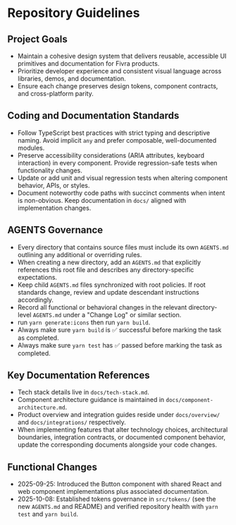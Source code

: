 # Repository Guidelines

## Project Goals
- Maintain a cohesive design system that delivers reusable, accessible UI primitives and documentation for Fivra products.
- Prioritize developer experience and consistent visual language across libraries, demos, and documentation.
- Ensure each change preserves design tokens, component contracts, and cross-platform parity.

## Coding and Documentation Standards
- Follow TypeScript best practices with strict typing and descriptive naming. Avoid implicit `any` and prefer composable, well-documented modules.
- Preserve accessibility considerations (ARIA attributes, keyboard interaction) in every component. Provide regression-safe tests when functionality changes.
- Update or add unit and visual regression tests when altering component behavior, APIs, or styles.
- Document noteworthy code paths with succinct comments when intent is non-obvious. Keep documentation in `docs/` aligned with implementation changes.

## AGENTS Governance
- Every directory that contains source files must include its own `AGENTS.md` outlining any additional or overriding rules.
- When creating a new directory, add an `AGENTS.md` that explicitly references this root file and describes any directory-specific expectations.
- Keep child `AGENTS.md` files synchronized with root policies. If root standards change, review and update descendant instructions accordingly.
- Record all functional or behavioral changes in the relevant directory-level `AGENTS.md` under a "Change Log" or similar section.
- run `yarn generate:icons` then run `yarn build`.
- Always make sure `yarn build` is ✅ successful before marking the task as completed.
- Always make sure `yarn test` has ✅ passed before marking the task as completed.

## Key Documentation References
- Tech stack details live in `docs/tech-stack.md`.
- Component architecture guidance is maintained in `docs/component-architecture.md`.
- Product overview and integration guides reside under `docs/overview/` and `docs/integrations/` respectively.
- When implementing features that alter technology choices, architectural boundaries, integration contracts, or documented component behavior, update the corresponding documents alongside your code changes.

## Functional Changes
- 2025-09-25: Introduced the Button component with shared React and web component implementations plus associated documentation.
- 2025-10-08: Established tokens governance in `src/tokens/` (see the new `AGENTS.md` and README) and verified repository health with `yarn test` and `yarn build`.


